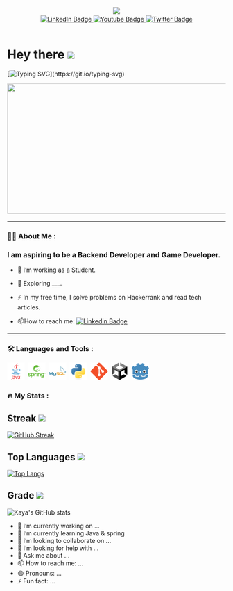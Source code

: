
<div id="header" align="center">
  <img src="https://media0.giphy.com/media/3oKIPnAiaMCws8nOsE/giphy.gif?cid=6c09b952pll398tk0qrkey6ty90d2s8helis1yp1mxgeua4z&ep=v1_internal_gif_by_id&rid=giphy.gif&ct=g" width="100"/>
</div>

<div id="badges" align="center">
  <a href="https://www.linkedin.com/in/roshan-pujari-442a2a224?utm_source=share&utm_campaign=share_via&utm_content=profile&utm_medium=android_app">
    <img src="https://img.shields.io/badge/LinkedIn-blue?style=for-the-badge&logo=linkedin&logoColor=white" alt="LinkedIn Badge"/>
  </a>
  <a href="your-youtube-URL">
    <img src="https://img.shields.io/badge/YouTube-red?style=for-the-badge&logo=youtube&logoColor=white" alt="Youtube Badge"/>
  </a>
  <a href="https://twitter.com/RoshanPujarii">
    <img src="https://img.shields.io/badge/Twitter-blue?style=for-the-badge&logo=twitter&logoColor=white" alt="Twitter Badge"/>
  </a>
</div>

<img src="https://komarev.com/ghpvc/?username=RoshanPujari&style=flat-square&color=blue" alt=""/>

<h1>
  Hey there
  <img src="https://media.giphy.com/media/hvRJCLFzcasrR4ia7z/giphy.gif" width="30px"/>
</h1>

[![Typing SVG](https://readme-typing-svg.demolab.com?font=Fira+Code&pause=1000&color=775BF7&random=false&width=435&lines=I+do+code+and+other+stuffs+too.)](https://git.io/typing-svg)

<div align="center">
  <img src="https://media.giphy.com/media/v1.Y2lkPTc5MGI3NjExdXk1czZlbWM3dDZvdWc2eHJxaHZoenJ4bWVkcjA2cTFnMGhjYW81aiZlcD12MV9pbnRlcm5hbF9naWZfYnlfaWQmY3Q9Zw/FcqKy4Kj7XOK0hCW4g/giphy.gif" width="600" height="300"/>
</div>

---
### :man_technologist: About Me :

<h3>
  I am aspiring to be a Backend Developer and Game Developer.
</h3>

- :telescope: I’m working as a Student.

- :seedling: Exploring ___.

- :zap: In my free time, I solve problems on Hackerrank and read tech articles.

- :mailbox:How to reach me: [![Linkedin Badge](https://img.shields.io/badge/-Linkedin-blue?style=flat&logo=Linkedin&logoColor=white)](https://www.linkedin.com/in/roshan-pujari-442a2a224/)

---

### :hammer_and_wrench: Languages and Tools :
<div>
  <img src="https://github.com/devicons/devicon/blob/master/icons/java/java-original-wordmark.svg" title="Java" alt="Java" width="40" height="40"/>&nbsp;
  <img src="https://github.com/devicons/devicon/blob/master/icons/spring/spring-original-wordmark.svg" title="Spring" alt="Java" width="40" height="40"/>&nbsp;
  <img src="https://github.com/devicons/devicon/blob/master/icons/mysql/mysql-original-wordmark.svg" title="mysql" alt="Java" width="40" height="40"/>&nbsp;
  <img src="https://github.com/devicons/devicon/blob/master/icons/python/python-original.svg" title="Python" alt="Java" width="40" height="40"/>&nbsp;
  <img src="https://github.com/devicons/devicon/blob/master/icons/git/git-original.svg" title="Python" alt="Java" width="40" height="40"/>&nbsp;
  <img src="https://github.com/devicons/devicon/blob/master/icons/unity/unity-original.svg" title="Python" alt="Java" width="40" height="40"/>&nbsp;
  <img src="https://github.com/devicons/devicon/blob/master/icons/godot/godot-original.svg" title="Python" alt="Java" width="40" height="40"/>&nbsp;
</div>

### :fire: My Stats :

<h2>
  Streak
  <img src="https://media.giphy.com/media/v1.Y2lkPTc5MGI3NjExdGp2dHJtcGE2OWV2enU1MXg5cTh2MmhkZmJsZjB5aDRkNGNiY3hjdCZlcD12MV9pbnRlcm5hbF9naWZfYnlfaWQmY3Q9cw/dQEp7oSwNlPCzTHy59/giphy.gif" width="30px"/>
</h2>

[![GitHub Streak](https://github-readme-streak-stats.herokuapp.com?user=RoshanPujari&theme=radical&hide_border=true)](https://git.io/streak-stats)

<h2>
  Top Languages
  <img src="https://media.giphy.com/media/v1.Y2lkPTc5MGI3NjExMmNvNjdlN3pua2E2bGRuOWVvbXNraGJhbmU0NzZuamgzYXBzbjRudSZlcD12MV9pbnRlcm5hbF9naWZfYnlfaWQmY3Q9cw/xUPGcGO8JJLMfEhYis/giphy.gif" width="30px"/>
</h2>

[![Top Langs](https://github-readme-stats.vercel.app/api/top-langs/?username=RoshanPujari&layout=compact&theme=radical&hide_border=true)](https://github.com/anuraghazra/github-readme-stats)

<h2>
  Grade
  <img src="https://media.giphy.com/media/v1.Y2lkPTc5MGI3NjExNGE1b3UyZ3QxMXN4MzgzaTE4bTg0NHQxZGx0Mmd2cXQ4bTZ3bXVtbyZlcD12MV9pbnRlcm5hbF9naWZfYnlfaWQmY3Q9cw/mr1Y20DOOU1awBRjiP/giphy.gif" width="30px"/>
</h2>

![Kaya's GitHub stats](https://github-readme-stats.vercel.app/api?username=RoshanPujari&show_icons=true&theme=radical&hide_border=true)



<!--

**RoshanPujari/RoshanPujari** is a ✨ _special_ ✨ repository because its `README.md` (this file) appears on your GitHub profile.

Here are some ideas to get you started:
-->

- 🔭 I’m currently working on ... 
- 🌱 I’m currently learning Java & spring
- 👯 I’m looking to collaborate on ...
- 🤔 I’m looking for help with ...
- 💬 Ask me about ...
- 📫 How to reach me: ...
- 😄 Pronouns: ...
- ⚡ Fun fact: ...

